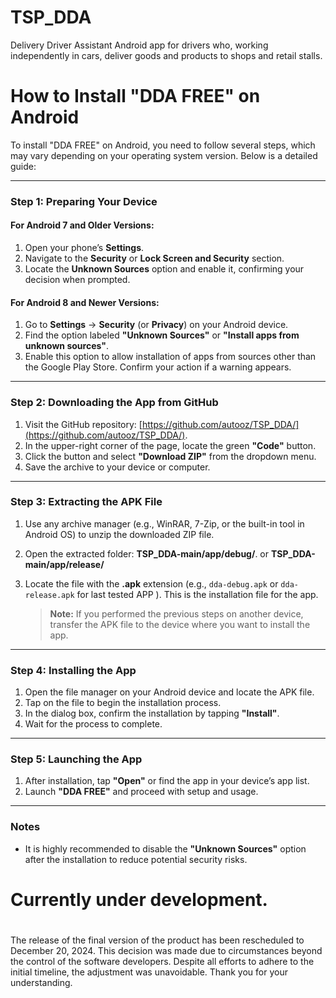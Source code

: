 # TSP_DDA
Delivery Driver Assistant Android app for drivers who, working independently in cars, deliver goods and products to shops and retail stalls.


# How to Install "DDA FREE" on Android

To install "DDA FREE" on Android, you need to follow several steps, which may vary depending on your operating system version. Below is a detailed guide:

---

### Step 1: Preparing Your Device  

#### For Android 7 and Older Versions:
1. Open your phone’s **Settings**.
2. Navigate to the **Security** or **Lock Screen and Security** section.
3. Locate the **Unknown Sources** option and enable it, confirming your decision when prompted.

#### For Android 8 and Newer Versions:
1. Go to **Settings** → **Security** (or **Privacy**) on your Android device.
2. Find the option labeled **"Unknown Sources"** or **"Install apps from unknown sources"**.
3. Enable this option to allow installation of apps from sources other than the Google Play Store. Confirm your action if a warning appears.

---

### Step 2: Downloading the App from GitHub  
1. Visit the GitHub repository: [https://github.com/autooz/TSP_DDA/](https://github.com/autooz/TSP_DDA/).  
2. In the upper-right corner of the page, locate the green **"Code"** button.  
3. Click the button and select **"Download ZIP"** from the dropdown menu.  
4. Save the archive to your device or computer.

---

### Step 3: Extracting the APK File  
1. Use any archive manager (e.g., WinRAR, 7-Zip, or the built-in tool in Android OS) to unzip the downloaded ZIP file.  
2. Open the extracted folder: **TSP_DDA-main/app/debug/**. or **TSP_DDA-main/app/release/** 
3. Locate the file with the **.apk** extension (e.g., `dda-debug.apk` or  `dda-release.apk` for last tested APP ). This is the installation file for the app.  

   > **Note:** If you performed the previous steps on another device, transfer the APK file to the device where you want to install the app.

---

### Step 4: Installing the App  
1. Open the file manager on your Android device and locate the APK file.  
2. Tap on the file to begin the installation process.  
3. In the dialog box, confirm the installation by tapping **"Install"**.  
4. Wait for the process to complete.

---

### Step 5: Launching the App  
1. After installation, tap **"Open"** or find the app in your device’s app list.  
2. Launch **"DDA FREE"** and proceed with setup and usage.

---

### Notes  
- It is highly recommended to disable the **"Unknown Sources"** option after the installation to reduce potential security risks.





# Currently under development.  

#

The release of the final version of the product has been rescheduled to December 20, 2024. This decision was made due to circumstances beyond the control of the software developers. Despite all efforts to adhere to the initial timeline, the adjustment was unavoidable. Thank you for your understanding.